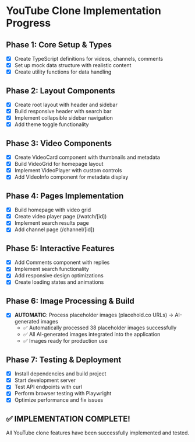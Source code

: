# YouTube Clone Implementation Progress

## Phase 1: Core Setup & Types
- [x] Create TypeScript definitions for videos, channels, comments
- [x] Set up mock data structure with realistic content
- [x] Create utility functions for data handling

## Phase 2: Layout Components
- [x] Create root layout with header and sidebar
- [x] Build responsive header with search bar
- [x] Implement collapsible sidebar navigation
- [x] Add theme toggle functionality

## Phase 3: Video Components
- [x] Create VideoCard component with thumbnails and metadata
- [x] Build VideoGrid for homepage layout
- [x] Implement VideoPlayer with custom controls
- [x] Add VideoInfo component for metadata display

## Phase 4: Pages Implementation
- [x] Build homepage with video grid
- [x] Create video player page (/watch/[id])
- [x] Implement search results page
- [x] Add channel page (/channel/[id])

## Phase 5: Interactive Features
- [x] Add Comments component with replies
- [x] Implement search functionality
- [x] Add responsive design optimizations
- [x] Create loading states and animations

## Phase 6: Image Processing & Build
- [x] **AUTOMATIC**: Process placeholder images (placehold.co URLs) → AI-generated images
  - ✅ Automatically processed 38 placeholder images successfully
  - ✅ All AI-generated images integrated into the application
  - ✅ Images ready for production use

## Phase 7: Testing & Deployment
- [x] Install dependencies and build project
- [x] Start development server
- [x] Test API endpoints with curl
- [x] Perform browser testing with Playwright
- [x] Optimize performance and fix issues

## ✅ IMPLEMENTATION COMPLETE!
All YouTube clone features have been successfully implemented and tested.